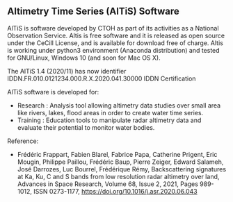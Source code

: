 ## Altimetry Time Series (AlTiS) Software


AlTiS is software developed by CTOH as part of its activities as a National Observation Service. Altis is free software and it is released as open source under the CeCill License, and is available for download free of charge. Altis is working under python3 environment (Anaconda distribution) and tested for GNU/Linux, Windows 10 (and soon for Mac OS X).
 
The AlTiS 1.4 (2020/11) has now identifier IDDN.FR.010.0121234.000.R.X.2020.041.30000  IDDN Certification
 

AlTiS software is developed for:
- Research : Analysis tool allowing altimetry data studies over small area like rivers, lakes, flood areas in order to create water time series.
- Training : Education tools to manipulate radar altimetry data and evaluate their potential to monitor water bodies.


Reference:
- Frédéric Frappart, Fabien Blarel, Fabrice Papa, Catherine Prigent, Eric Mougin, Philippe Paillou, Frédéric Baup, Pierre Zeiger, Edward Salameh, José Darrozes, Luc Bourrel, Frédérique Rémy, Backscattering signatures at Ka, Ku, C and S bands from low resolution radar altimetry over land, Advances in Space Research, Volume 68, Issue 2, 2021, Pages 989-1012, ISSN 0273-1177, https://doi.org/10.1016/j.asr.2020.06.043
